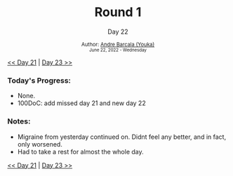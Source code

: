 <div align="center">
  <h1>Round 1</h1>
  <p>Day 22</p>

  <sub>
    Author: <a href="https://github.com/yrnmsk" target="_blank">Andre Barcala (Youka)</a>
    <br>
    <small>June 22, 2022 - Wednesday</small>
  </sub>
</div>

[<< Day 21](day021.md) | [Day 23 >>](day023.md)

### Today's Progress:

- None.
- 100DoC: add missed day 21 and new day 22

### Notes:

- Migraine from yesterday continued on. Didnt feel any better, and in fact, only worsened.
- Had to take a rest for almost the whole day.

[<< Day 21](day021.md) | [Day 23 >>](day023.md)
